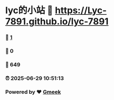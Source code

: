 # lyc的小站 :link: https://Lyc-7891.github.io/lyc-7891 
### :page_facing_up: [1](https://Lyc-7891.github.io/lyc-7891/tag.html) 
### :speech_balloon: 0 
### :hibiscus: 649 
### :alarm_clock: 2025-06-29 10:51:13 
### Powered by :heart: [Gmeek](https://github.com/Meekdai/Gmeek)

